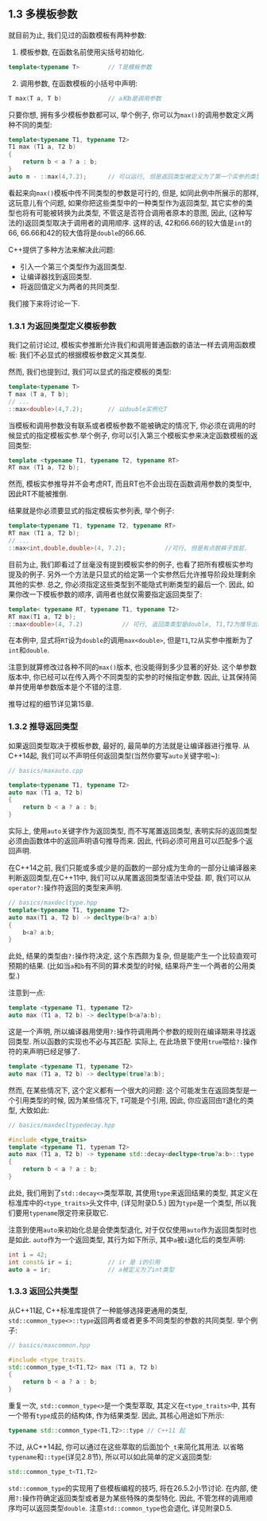 ## 1.3 多模板参数

就目前为止, 我们见过的函数模板有两种参数:

1. 模板参数,  在函数名前使用尖括号初始化.

```cpp
template<typename T>		// T是模板参数
```

2. 调用参数, 在函数模板的小括号中声明:

```cpp
T max(T a, T b)				// a和b是调用参数
```

只要你想, 拥有多少模板参数都可以, 举个例子, 你可以为`max()`的调用参数定义两种不同的类型:

```cpp
template<typename T1, typename T2>
T1 max (T1 a, T2 b)
{
	return b < a ? a : b;
}
auto m - ::max(4,7.2);		// 可以运行, 但是返回类型被定义为了第一个实参的类型.
```

 看起来向`max()`模板中传不同类型的参数是可行的, 但是, 如同此例中所展示的那样, 这玩意儿有个问题, 如果你把这些类型中的一种类型作为返回类型, 其它实参的类型也将有可能被转换为此类型, 不管这是否符合调用者原本的意图, 因此, (这种写法的)返回类型取决于调用者的调用顺序. 这样的话, 42和66.66的较大值是`int`的66, 66.66和42的较大值将是`double`的66.66.

C++提供了多种方法来解决此问题:

- 引入一个第三个类型作为返回类型.
- 让编译器找到返回类型.
- 将返回值定义为两者的共同类型.

我们接下来将讨论一下.



### 1.3.1 为返回类型定义模板参数

我们之前讨论过, 模板实参推断允许我们和调用普通函数的语法一样去调用函数模板: 我们不必显式的根据模板参数定义其类型.

然而, 我们也提到过, 我们可以显式的指定模板的类型:

```cpp
template<typename T>
T max (T a, T b);
// ...
::max<double>(4,7.2);		// 以double实例化T
```

当模板和调用参数没有联系或者模板参数不能被确定的情况下, 你必须在调用的时候显式的指定模板实参.举个例子, 你可以引入第三个模板实参来决定函数模板的返回类型:

``````cpp
template <typename T1, typename T2, typename RT>
RT max (T1 a, T2 b);
``````

然而, 模板实参推导并不会考虑RT, 而且RT也不会出现在函数调用参数的类型中, 因此RT不能被推倒.

结果就是你必须要显式的指定模板实参列表, 举个例子:

```cpp
template<typename T1, typename T2, typename RT>
RT max (T1 a, T2 b);
// ...
::max<int,double,double>(4, 7.2);			//可行, 但是有点脱裤子放屁.
```

目前为止, 我们即看过了丝毫没有提到模板实参的例子, 也看了把所有模板实参均提及的例子. 另外一个方法是只显式的给定第一个实参然后允许推导阶段处理剩余其他的实参. 总之, 你必须指定这些类型到不能隐式判断类型的最后一个. 因此, 如果你改一下模板参数的顺序, 调用者也就仅需要指定返回类型了:

```cpp
template< typename RT, typename T1, typename T2>
RT max(T1 a, T2 b);
::max<double>(4, 7.2)			// 可行, 返回类类型是double, T1,T2为推导出来的.
```

在本例中, 显式将`RT`设为`double`的调用`max<double>`, 但是`T1`,`T2`从实参中推断为了`int`和`double`. 

注意到就算修改过各种不同的`max()`版本, 也没能得到多少显著的好处. 这个单参数版本中, 你已经可以在传入两个不同类型的实参的时候指定参数. 因此, 让其保持简单并使用单参数版本是个不错的注意.

推导过程的细节详见第15章.



### 1.3.2 推导返回类型

如果返回类型取决于模板参数, 最好的, 最简单的方法就是让编译器进行推导. 从C++14起, 我们可以不声明任何返回类型(当然你要写`auto`关键字啦~):

```cpp
// basics/maxauto.cpp

template<typename T1, typename T2>
auto max (T1 a, T2 b)
{
	return b < a ? a : b;
}
```

实际上, 使用`auto`关键字作为返回类型, 而不写尾置返回类型, 表明实际的返回类型必须由函数体中的返回声明语句推导而来. 因此, 代码必须可用且可以匹配多个返回声明.

在C++14之前, 我们只能或多或少是的函数的一部分成为生命的一部分让编译器来判断返回类型,在C++11中, 我们可以从尾置返回类型语法中受益. 即, 我们可以从`operator?:`操作符返回的类型来声明.

```cpp
// basics/maxdecltype.hpp
template<typename T1, typename T2>
auto max(T1 a, T2 b) -> decltype(b<a? a:b)
{
	b<a? a:b;
}
```

此处, 结果的类型由`?:`操作符决定, 这个东西颇为复杂, 但是能产生一个比较直观可预期的结果. (比如当`a`和`b`有不同的算术类型的时候, 结果将产生一个两者的公用类型.)

注意到一点:

```cpp
template <typename T1, typename T2>
auto max (T1 a, T2 b) -> decltype(b<a?a:b);
```

这是一个声明, 所以编译器用使用`?:`操作符调用两个参数的规则在编译期来寻找返回类型. 所以函数的实现也不必与其匹配. 实际上, 在此场景下使用`true`喂给`?:`操作符的来声明已经足够了.

```cpp
template <typename T1, typename T2>
auto max (T1 a, T2 b) -> decltype(true?a:b);
```

然而, 在某些情况下, 这个定义都有一个很大的问题: 这个可能发生在返回类型是一个引用类型的时候, 因为某些情况下, `T`可能是个引用, 因此, 你应返回由`T`退化的类型, 大致如此:

```cpp
// basics/maxdecltypedecay.hpp

#include <type_traits>
template <typename T1, typenam T2>
auto max (T1 a, T2 b) -> typename std::decay<decltype<true?a:b>::type
{
	return b < a ? a : b;
}
```

此处, 我们用到了`std::decay<>`类型萃取, 其使用`type`来返回结果的类型, 其定义在标准库中的`<type_traits>`头文件中, (详见附录D.5.) 因为`type`是一个类型, 所以我们要用`typename`限定符来获取它. 

注意到使用`auto`来初始化总是会使类型退化, 对于仅仅使用`auto`作为返回类型时也是如此. `auto`作为一个返回类型, 其行为如下所示, 其中`a`被`i`退化后的类型声明:

```cpp
int i = 42;
int const& ir = i;			// ir 是 i的引用
auto a = ir;				// a被定义为了int类型
```



### 1.3.3 返回公共类型

从C++11起, C++标准库提供了一种能够选择更通用的类型, `std::common_type<>::type`返回两者或者更多不同类型的参数的共同类型. 举个例子:

```cpp
// basics/maxcommon.hpp

#include <type_traits.
std::common_type_t<T1,T2> max (T1 a, T2 b)
{
	return b < a ? a : b;
}
```

重复一次, `std::common_type<>`是一个类型萃取, 其定义在`<type_traits>`中, 其有一个带有`type`成员的结构体, 作为结果类型. 因此, 其核心用途如下所示:

```cpp
typename std::common_type<T1,T2>::type // C++11 起
```

不过, 从C++14起, 你可以通过在这些萃取的后面加个`_t`来简化其用法. 以省略`typename`和`::type`(详见2.8节), 所以可以如此简单的定义返回类型:

```cpp
std::common_type_t<T1,T2>
```

`std::commom_type`的实现用了些模板编程的技巧, 将在26.5.2小节讨论. 在内部, 使用`?:`操作符确定返回类型或者是为某些特殊的类型特化. 因此, 不管怎样的调用顺序均可以返回类型`double`. 注意`std::common_type`也会退化, 详见附录D.5.

